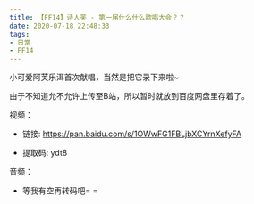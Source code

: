 ```yaml
---
title: 【FF14】诗人芙 - 第一届什么什么歌唱大会？？
date: 2020-07-18 22:48:33
tags:
- 日常
- FF14
---
```


小可爱阿芙乐洱首次献唱，当然是把它录下来啦~

<!--more-->

由于不知道允不允许上传至B站，所以暂时就放到百度网盘里存着了。

视频：

* 链接: https://pan.baidu.com/s/1OWwFG1FBLjbXCYrnXefyFA

* 提取码: ydt8

音频：

* 等我有空再转码吧= =